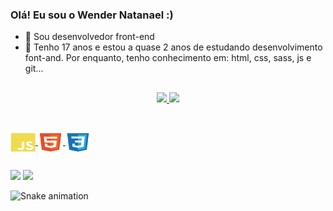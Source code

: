 ### Olá! Eu sou o Wender Natanael :)

- 🔭 Sou desenvolvedor front-end
- 🌱 Tenho 17 anos e estou a quase 2 anos de estudando desenvolvimento font-and. Por enquanto, tenho conhecimento em: html, css, sass, js e git...

##

<div align="center">
  <a href="https://github.com/wender101">
  <img height="160em" src="https://github-readme-stats.vercel.app/api?username=wender101&show_icons=true&theme=dark&include_all_commits=true&count_private=true"/>
  <img height="160em" src="https://github-readme-stats.vercel.app/api/top-langs/?username=wender101&layout=compact&langs_count=7&theme=dark"/>
</div>
  
  ##
  
<div style="display: inline_block"><br>
  <img align="center" alt="Rafa-Js" height="30" width="40" src="https://raw.githubusercontent.com/devicons/devicon/master/icons/javascript/javascript-plain.svg">
  <img align="center" alt="Rafa-HTML" height="30" width="40" src="https://raw.githubusercontent.com/devicons/devicon/master/icons/html5/html5-original.svg">
  <img align="center" alt="Rafa-CSS" height="30" width="40" src="https://raw.githubusercontent.com/devicons/devicon/master/icons/css3/css3-original.svg">
  
 ##
  
  <div> 
  <a href="https://www.instagram.com/wender_2021/" target="_blank"><img src="https://img.shields.io/badge/-Instagram-%23E4405F?style=for-the-badge&logo=instagram&logoColor=white" target="_blank"></a>
  <a href="https://www.linkedin.com/in/wender-natanael-a9a29a235/" target="_blank"><img src="https://img.shields.io/badge/-LinkedIn-%230077B5?style=for-the-badge&logo=linkedin&logoColor=white" target="_blank"></a> 
</div>
  
  ![Snake animation](https://github.com/wender101/wender101/blob/output/github-contribution-grid-snake.svg)
